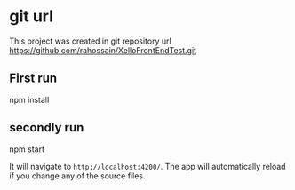 # git url

This project was created in git repository url https://github.com/rahossain/XelloFrontEndTest.git

## First run
npm install

## secondly run
npm start

It will navigate to `http://localhost:4200/`. The app will automatically reload if you change any of the source files.
